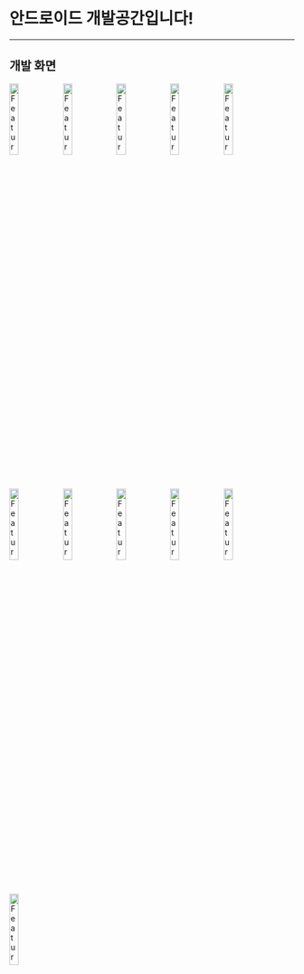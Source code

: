 # 안드로이드 개발공간입니다!
---
## 개발 화면

<p>
    <img src="https://github.com/SharedTaleWithTTS/Front-end-Android/blob/master/Development_screen/Screenshot_20240531-201622_SharedTaleWithTTSApp.jpg" alt="Feature 1" style="width: 18%;"/>
    <img src="https://github.com/SharedTaleWithTTS/Front-end-Android/blob/master/Development_screen/Screenshot_20240531-201635_SharedTaleWithTTSApp.jpg" alt="Feature 2" style="width: 18%;"/>
    <img src="https://github.com/SharedTaleWithTTS/Front-end-Android/blob/master/Development_screen/Screenshot_20240531-201650_SharedTaleWithTTSApp.jpg" alt="Feature 3" style="width: 18%;"/>
    <img src="https://github.com/SharedTaleWithTTS/Front-end-Android/blob/master/Development_screen/Screenshot_20240531-201711_SharedTaleWithTTSApp.jpg" alt="Feature 4" style="width: 18%;"/>
    <img src="https://github.com/SharedTaleWithTTS/Front-end-Android/blob/master/Development_screen/Screenshot_20240531-201733_SharedTaleWithTTSApp.jpg" alt="Feature 5" style="width: 18%;"/>
</p>
<p>
    <img src="https://github.com/SharedTaleWithTTS/Front-end-Android/blob/master/Development_screen/Screenshot_20240531-201745_SharedTaleWithTTSApp.jpg" alt="Feature 6" style="width: 18%;"/>
    <img src="https://github.com/SharedTaleWithTTS/Front-end-Android/blob/master/Development_screen/Screenshot_20240531-201809_SharedTaleWithTTSApp.jpg" alt="Feature 7" style="width: 18%;"/>
    <img src="https://github.com/SharedTaleWithTTS/Front-end-Android/blob/master/Development_screen/Screenshot_20240531-201838_SharedTaleWithTTSApp.jpg" alt="Feature 8" style="width: 18%;"/>
    <img src="https://github.com/SharedTaleWithTTS/Front-end-Android/blob/master/Development_screen/Screenshot_20240531-201857_SharedTaleWithTTSApp.jpg" alt="Feature 9" style="width: 18%;"/>
    <img src="https://github.com/SharedTaleWithTTS/Front-end-Android/blob/master/Development_screen/Screenshot_20240531-202045_SharedTaleWithTTSApp.jpg" alt="Feature 10" style="width: 18%;"/>
</p>
<p>
    <img src="https://github.com/SharedTaleWithTTS/Front-end-Android/blob/master/Development_screen/Screenshot_20240531-202110_SharedTaleWithTTSApp.jpg" alt="Feature 11" style="width: 18%;"/>
</p>
